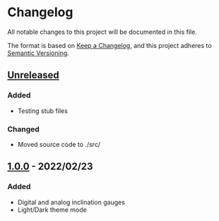 # Changelog
All notable changes to this project will be documented in this file.

The format is based on [Keep a Changelog](https://keepachangelog.com/en/1.0.0/),
and this project adheres to [Semantic Versioning](https://semver.org/spec/v2.0.0.html).


## [Unreleased]
### Added
- Testing stub files

### Changed
- Moved source code to ./src/

## [1.0.0] - 2022/02/23
### Added
- Digital and analog inclination gauges
- Light/Dark theme mode

[Unreleased]: https://github.com/huffSamuel/off-road-inclinometer
[1.0.0]: https://github.com/huffSamuel/off-road-inclinometer/releases/tag/v1.0.0
